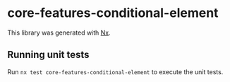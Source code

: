 # core-features-conditional-element

This library was generated with [Nx](https://nx.dev).

## Running unit tests

Run `nx test core-features-conditional-element` to execute the unit tests.
